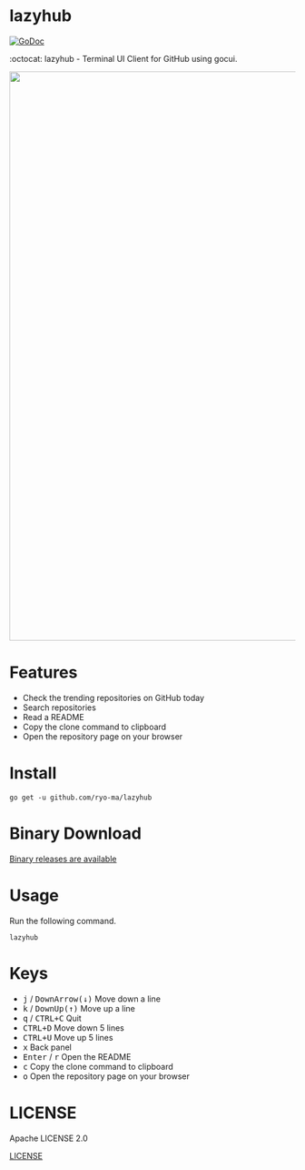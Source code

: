 # lazyhub

[![GoDoc](https://godoc.org/github.com/jroimartin/gocui?status.svg)](https://godoc.org/github.com/jroimartin/gocui)

:octocat: lazyhub - Terminal UI Client for GitHub using gocui.

<img src="https://user-images.githubusercontent.com/6661165/77839109-f5cb1300-71b4-11ea-886d-924e6efe1b71.gif" width="1000">

# Features

* Check the trending repositories on GitHub today
* Search repositories
* Read a README
* Copy the clone command to clipboard
* Open the repository page on your browser


# Install

```
go get -u github.com/ryo-ma/lazyhub
```

# Binary Download

[Binary releases are available](https://github.com/ryo-ma/lazyhub/releases/tag/v0.0.1)

# Usage

Run the following command.

```
lazyhub
```

# Keys

* <kbd>j</kbd> / <kbd>DownArrow(↓)</kbd>
Move down a line
* <kbd>k</kbd> / <kbd>DownUp(↑)</kbd>
Move up a line
* <kbd>q</kbd> / <kbd>CTRL+C</kbd>
Quit
* <kbd>CTRL+D</kbd>
Move down 5 lines
* <kbd>CTRL+U</kbd>
Move up 5 lines
* <kbd>x</kbd>
Back panel
* <kbd>Enter</kbd> / <kbd>r</kbd>
Open the README
* <kbd>c</kbd>
Copy the clone command to clipboard
* <kbd>o</kbd>
Open the repository page on your browser

# LICENSE

Apache LICENSE 2.0

[LICENSE](./LICENSE)
